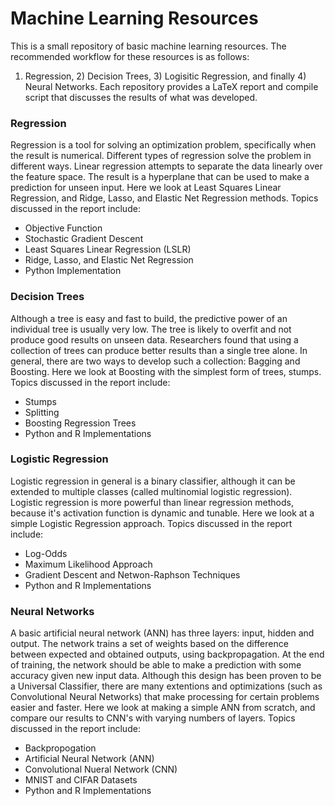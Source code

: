 # Machine Learning Resources

This is a small repository of basic machine learning resources.
The recommended workflow for these resources is as follows:
1) Regression, 2) Decision Trees, 3) Logisitic Regression,
and finally 4) Neural Networks. Each repository provides a LaTeX
report and compile script that discusses the results of what was
developed.

### Regression

Regression is a tool for solving an optimization problem,
specifically when the result is numerical.
Different types of regression solve the problem in different ways.
Linear regression attempts to separate the data linearly over the
feature space. The result is a hyperplane that can be used to
make a prediction for unseen input.
Here we look at Least Squares Linear Regression, and Ridge, Lasso,
and Elastic Net Regression methods.
Topics discussed in the report include:

 * Objective Function
 * Stochastic Gradient Descent
 * Least Squares Linear Regression (LSLR)
 * Ridge, Lasso, and Elastic Net Regression
 * Python Implementation

### Decision Trees
 Although a tree is easy and fast to build, the
predictive power of an individual tree is usually very low.
The tree is likely to overfit and not
produce good results on unseen data.
Researchers found that using a collection of trees can produce
better results than a single tree alone.
In general, there are two ways to develop such a collection:
Bagging and Boosting.
Here we look at Boosting with the simplest form of trees, stumps.
Topics discussed in the report include:
 * Stumps
 * Splitting
 * Boosting Regression Trees
 * Python and R Implementations

### Logistic Regression
Logistic regression in general is a binary classifier,
although it can be extended to multiple classes
(called multinomial logistic regression).
Logistic regression is more powerful than linear regression
methods, because it's activation function is dynamic and tunable.
Here we look at a simple Logistic Regression approach.
Topics discussed in the report include:
 * Log-Odds
 * Maximum Likelihood Approach
 * Gradient Descent and Netwon-Raphson Techniques
 * Python and R Implementations

### Neural Networks
A basic artificial neural network (ANN) has three layers:
input, hidden and output.
The network trains a set of weights based on the difference
between expected and obtained outputs, using backpropagation.
At the end of training, the network should be able to
make a prediction with some accuracy given new input data.
Although this design has been proven to be a Universal Classifier,
there are many extentions and optimizations
(such as Convolutional Neural Networks) that make processing
for certain problems easier and faster.
Here we look at making a simple ANN from scratch, and compare our
results to CNN's with varying numbers of layers.
Topics discussed in the report include:
 * Backpropogation
 * Artificial Neural Network (ANN)
 * Convolutional Nueral Network (CNN)
 * MNIST and CIFAR Datasets
 * Python and R Implementations
